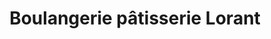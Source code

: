 ---
title: "Boulangerie pâtisserie Lorant"
url: /sene/boulangerie-patisserie-lorant/
shop: boulangerie
---